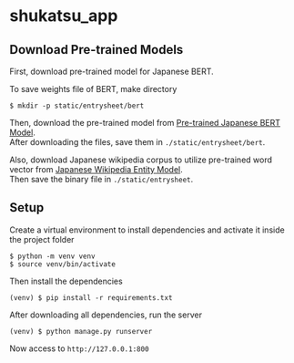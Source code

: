 # shukatsu_app

## Download Pre-trained Models

First, download pre-trained model for Japanese BERT.

To save weights file of BERT, make directory

```
$ mkdir -p static/entrysheet/bert
```

Then, download the pre-trained model from [Pre-trained Japanese BERT Model](https://yoheikikuta.github.io/bert-japanese/). 
<br>
After downloading the files, save them in `./static/entrysheet/bert`.

Also, download Japanese wikipedia corpus to utilize pre-trained word vector from [Japanese Wikipedia Entity Model](http://www.cl.ecei.tohoku.ac.jp/~m-suzuki/jawiki_vector/).
<br>
Then save the binary file in `./static/entrysheet`.

## Setup

Create a virtual environment to install dependencies and activate it inside the project folder

```
$ python -m venv venv
$ source venv/bin/activate
```

Then install the dependencies

```
(venv) $ pip install -r requirements.txt
```

After downloading all dependencies, run the server 

```
(venv) $ python manage.py runserver
```

Now access to `http://127.0.0.1:800`